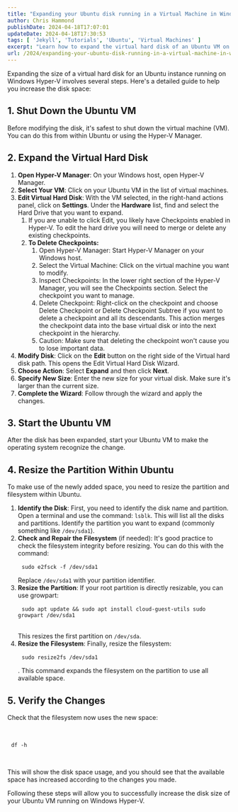 ```yaml
---
title: "Expanding your Ubuntu disk running in a Virtual Machine in Windows Hyper-V"
author: Chris Hammond
publishDate: 2024-04-18T17:07:01
updateDate: 2024-04-18T17:30:53
tags: [ 'Jekyll', 'Tutorials', 'Ubuntu', 'Virtual Machines' ]
excerpt: "Learn how to expand the virtual hard disk of an Ubuntu VM on Windows Hyper-V. Follow these steps to increase disk space efficiently and effectively."
url: /2024/expanding-your-ubuntu-disk-running-in-a-virtual-machine-in-windows-hyperv  # Use the generated URL with year
---
```

<p>Expanding the size of a virtual hard disk for an Ubuntu instance running on Windows Hyper-V involves several steps. Here&#39;s a detailed guide to help you increase the disk space:</p>  <h2>1. Shut Down the Ubuntu VM</h2>  <p>Before modifying the disk, it&#39;s safest to shut down the virtual machine (VM). You can do this from within Ubuntu or using the Hyper-V Manager.</p>  <h2>2. Expand the Virtual Hard Disk</h2>  <ol>  <li><strong>Open Hyper-V Manager</strong>: On your Windows host, open Hyper-V Manager.</li>  <li><strong>Select Your VM</strong>: Click on your Ubuntu VM in the list of virtual machines.</li>  <li><strong>Edit Virtual Hard Disk</strong>: With the VM selected, in the right-hand actions panel, click on <strong>Settings</strong>. Under the <strong>Hardware</strong> list, find and select the Hard Drive that you want to expand.  <ol>   <li>If you are unable to click Edit, you likely have Checkpoints enabled in Hyper-V. To edit the hard drive you will need to merge or delete any existing checkpoints.</li>   <li><strong>To Delete Checkpoints:</strong>   <ol>    <li>Open Hyper-V Manager: Start Hyper-V Manager on your Windows host.</li>    <li>Select the Virtual Machine: Click on the virtual machine you want to modify.</li>    <li>Inspect Checkpoints: In the lower right section of the Hyper-V Manager, you will see the Checkpoints section. Select the checkpoint you want to manage.</li>    <li>Delete Checkpoint: Right-click on the checkpoint and choose Delete Checkpoint or Delete Checkpoint Subtree if you want to delete a checkpoint and all its descendants. This action merges the checkpoint data into the base virtual disk or into the next checkpoint in the hierarchy.</li>    <li>Caution: Make sure that deleting the checkpoint won't cause you to lose important data.</li>   </ol>   </li>  </ol>  </li>  <li><strong>Modify Disk</strong>: Click on the <strong>Edit</strong> button on the right side of the Virtual hard disk path. This opens the Edit Virtual Hard Disk Wizard.</li>  <li><strong>Choose Action</strong>: Select <strong>Expand</strong> and then click <strong>Next</strong>.</li>  <li><strong>Specify New Size</strong>: Enter the new size for your virtual disk. Make sure it&#39;s larger than the current size.</li>  <li><strong>Complete the Wizard</strong>: Follow through the wizard and apply the changes.</li> </ol>  <h2>3. Start the Ubuntu VM</h2>  <p>After the disk has been expanded, start your Ubuntu VM to make the operating system recognize the change.</p>  <h2>4. Resize the Partition Within Ubuntu</h2>  <p>To make use of the newly added space, you need to resize the partition and filesystem within Ubuntu.</p>  <ol>  <li><strong>Identify the Disk</strong>: First, you need to identify the disk name and partition. Open a terminal and use the command: <code>lsblk</code>. This will list all the disks and partitions. Identify the partition you want to expand (commonly something like <code>/dev/sda1</code>).</li>  <li><strong>Check and Repair the Filesystem</strong> (if needed): It&#39;s good practice to check the filesystem integrity before resizing. You can do this with the command:  <pre> <code>sudo e2fsck -f /dev/sda1</code></pre>  Replace <code>/dev/sda1</code> with your partition identifier.</li>  <li><strong>Resize the Partition</strong>: If your root partition is directly resizable, you can use growpart:  <pre> <code>sudo apt update &amp;&amp; sudo apt install cloud-guest-utils sudo growpart /dev/sda1</code></pre>  <br />  This resizes the first partition on <code>/dev/sda</code>.</li>  <li><strong>Resize the Filesystem</strong>: Finally, resize the filesystem:  <pre> <code>sudo resize2fs /dev/sda1</code></pre>  . This command expands the filesystem on the partition to use all available space.</li> </ol>  <h2>5. Verify the Changes</h2>  <p>Check that the filesystem now uses the new space:</p>  <p>&nbsp;</p>  <pre> <code>df -h</code></pre>  <p>&nbsp;</p>  <p>This will show the disk space usage, and you should see that the available space has increased according to the changes you made.</p>  <p>Following these steps will allow you to successfully increase the disk size of your Ubuntu VM running on Windows Hyper-V.</p> 

